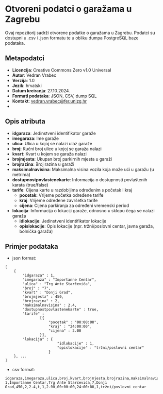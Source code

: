 # Otvoreni podatci o garažama u Zagrebu
Ovaj repozitorij sadrži otvorene podatke o garažama u Zagrebu. Podatci su dostupni u .csv i .json formatu te u obliku dumpa PostgreSQL baze podataka.

## Metapodatci
- **Licencija**: Creative Commons Zero v1.0 Universal
- **Autor**: Vedran Vrabec
- **Verzija**: 1.0
- **Jezik**: hrvatski
- **Datum kreiranja**: 27.10.2024.
- **Formati podataka**: JSON, CSV, dump SQL
- **Kontakt**: vedran.vrabec@fer.unizg.hr
-  

## Opis atributa
- **idgaraza**: Jedinstveni identifikator garaže
- **imegaraza**: Ime garaže
- **ulica**: Ulica u kojoj se nalazi ulaz garaže
- **broj**: Kućni broj ulice u kojoj se garaža nalazi
- **kvart**: Kvart u kojem se garaža nalazi
- **brojmjesta**: Ukupan broj parkirnih mjesta u garaži
- **brojrazina**: Broj razina u garaži
- **maksimalnavisina**: Maksimalna visina vozila koja može ući u garažu (u metrima)
- **dostupnostpovlastenekarte**: Informacija o dostupnosti povlaštenih karata (true/false)
- **tarife**: Cijena karte u razdobljima određenim s početak i kraj
  - **pocetak**: Vrijeme početka određene tarife 
  - **kraj**: Vrijeme određene završetka tarife
  - **cijena**: Cijena parkiranja za određeni vremenski period
- **lokacija**: Informacija o lokaciji garaže, odnosno u sklopu čega se nalazi garaža
  - **idlokacije**: Jedinstveni identifikator lokacije
  - **opislokacije**: Opis lokacije (npr. tržni/poslovni centar, javna garaža, bolnička garaža)

## Primjer podataka
- json format:
```json:
[
    {
        "idgaraza" : 1, 
        "imegaraza" : "Importanne Centar", 
        "ulica" : "Trg Ante Starčevića", 
        "broj" : "7",
        "kvart" : "Donji Grad", 
        "brojmjesta" : 450, 
        "brojrazina" : 2, 
        "maksimalnavisina" : 2.4, 
        "dostupnostpovlastenekarte" : true, 
        "tarife" :
                [{
                    "pocetak" : "00:00:00",
                    "kraj" : "24:00:00",
                    "cijena" : 2.00
                }], 
        "lokacija" : {
                        "idlokacije" : 1,
                        "opislokacije" : "tržni/poslovni centar"
                    }
    }, ... 
]
```

- csv format:
```csv:
idgaraza,imegaraza,ulica,broj,kvart,brojmjesta,brojrazina,maksimalnavisina,dostupnostpovlastenekarte,idtarifegaraze,cijena,pocetak,kraj,idlokacije,opislokacije
1,Importanne Centar,Trg Ante Starčevića,7,Donji Grad,450,2,2.4,t,1,2.00,00:00:00,24:00:00,1,tržni/poslovni centar

